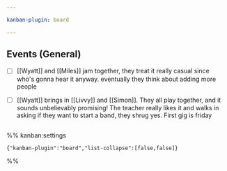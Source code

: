 ```yaml
---

kanban-plugin: board

---
```


## Events (General)

- [ ] [[Wyatt]] and [[Miles]] jam together, they treat it really casual since who's gonna hear it anyway. eventually they think about adding more people
- [ ] [[Wyatt]] brings in [[Livvy]] and [[Simon]]. They all play together, and it sounds unbelievably promising! The teacher really likes it and walks in asking if they want to start a band, they shrug yes. First gig is friday


## 





%% kanban:settings
```
{"kanban-plugin":"board","list-collapse":[false,false]}
```
%%